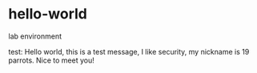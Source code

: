 # hello-world
lab environment

test: Hello world, this is a test message, I like security, my nickname is 19 parrots.
Nice to meet you!
